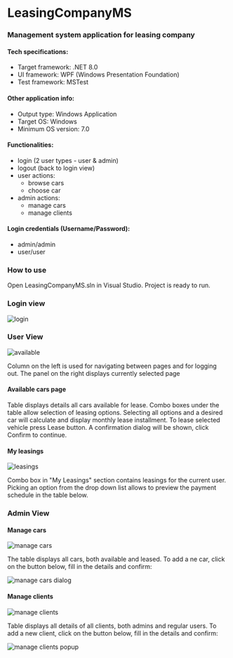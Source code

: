 # LeasingCompanyMS 

### Management system application for leasing company

#### Tech specifications:
* Target framework: .NET 8.0
* UI framework: WPF (Windows Presentation Foundation)
* Test framework: MSTest

#### Other application info:
* Output type: Windows Application
* Target OS: Windows
* Minimum OS version: 7.0

#### Functionalities:
* login (2 user types - user & admin)
* logout (back to login view)
* user actions:
  - browse cars
  - choose car
* admin actions:
  - manage cars
  - manage clients


#### Login credentials (Username/Password):
* admin/admin
* user/user

### How to use
Open LeasingCompanyMS.sln in Visual Studio. Project is ready to run.

### Login view
![login](https://github.com/user-attachments/assets/71ddc1bc-575d-420f-b4d5-0bc8fdfc2c32)


### User View 
![available](https://github.com/user-attachments/assets/4a6dfd58-f122-40d7-a7de-30469b4b3b14)

Column on the left is used for navigating between pages and for logging out. The panel on the right displays currently selected page

#### Available cars page
Table displays details all cars available for lease.
Combo boxes under the table allow selection of leasing options. Selecting all options and a desired car will calculate and display monthly lease installment. 
To lease selected vehicle press Lease button. A confirmation dialog will be shown, click Confirm to continue.

#### My leasings
![leasings](https://github.com/user-attachments/assets/49a90174-b12c-41b9-955f-0d0c7bd654a8)

Combo box in "My Leasings" section contains leasings for the current user. Picking an option from the drop down list allows to preview the payment schedule in the table below.

### Admin View

#### Manage cars
![manage cars](https://github.com/user-attachments/assets/1e0c8ff8-b178-42b7-b1e0-402515ab9116)

The table displays all cars, both available and leased. To add a ne car, click on the button below, fill in the details and confirm:

![manage cars dialog](https://github.com/user-attachments/assets/9cbd9ed8-5de7-4e2b-b45d-436142d69f4a)


#### Manage clients
![manage clients](https://github.com/user-attachments/assets/4152c43f-9c8b-4404-8506-122536fa0aa7)

Table displays all details of all clients, both admins and regular users. To add a new client, click on the button below, fill in the details and confirm:

![manage clients popup](https://github.com/user-attachments/assets/d7a19a7a-658c-46a7-80ff-06550d0a02e5)


